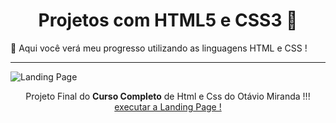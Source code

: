 <h1 align="center">  Projetos com HTML5 e CSS3 🦊</h1>
 🚀 Aqui você verá meu progresso utilizando as linguagens HTML e CSS !

 <hr>


![Landing Page](https://github.com/Dev-nathansilva/projetos-html-css/assets/124079997/1afbfdb3-bdf1-485e-a701-ad368311bc06)


 <p align="center"> Projeto Final do <b>Curso Completo</b> de Html e Css do Otávio Miranda !!! <br>
 <a href="https://dev-nathansilva.github.io/projetos-html-css/LandingPage/index.html" target="_blank">executar a Landing Page !
 </p>
